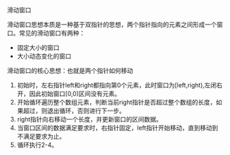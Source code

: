 滑动窗口

滑动窗口思想本质是一种基于双指针的思想，两个指针指向的元素之间形成一个窗口。常见的滑动窗口有两种：

- 固定大小的窗口
- 大小动态变化的窗口

滑动窗口的核心思想：也就是两个指针如何移动

1. 初始时，左右指针left和right都指向第0个元素，此时窗口为[left,right),左闭右开，因此初始窗口[0,0)区间没有元素。
2. 开始循环遍历整个数组元素，判断当前right指针是否超过整个数组的长度，如果超过，则退出循环，否则进行下一步。
3. right指针向右移动一个长度，并更新窗口的区间数据。
4. 当窗口区间的数据满足要求时，右指针固定，left指针开始移动，直到移动到不满足要求为止。
5. 循环执行2-4。